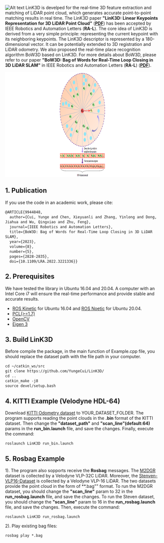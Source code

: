 
![Alt text](fig/LinK3D_video.gif)
LinK3D is develped for the real-time 3D feature extraction and matching of LiDAR point cloud, which generates accurate point-to-point matching results in real time. The LinK3D paper **"LinK3D: Linear Keypoints Representation for 3D LiDAR Point Cloud"** (**[PDF](https://arxiv.org/pdf/2206.05927.pdf)**) has been accepted by IEEE Robotics and Automation Letters (**RA-L**). The core idea of LinK3D is derived from a very simple principle: representing the current keypoint with its neighboring keypoints. The LinK3D descriptor is represented by a 180-dimensional vector. It can be potentially extended to 3D registration and LiDAR odometry. We also proposed the real-time place recognition algorithm BoW3D based on LinK3D. For more details about BoW3D, please refer to our paper **"BoW3D: Bag of Words for Real-Time Loop Closing in 3D LiDAR SLAM"** in IEEE Robotics and Automation Letters (**RA-L**) (**[PDF](https://arxiv.org/pdf/2208.07473.pdf)**).

<div align=center><img width="1800" height="340" src="fig/coreIdea.png"/></div>


## 1. Publication
If you use the code in an academic work, please cite:

    @ARTICLE{9944848,
      author={Cui, Yunge and Chen, Xieyuanli and Zhang, Yinlong and Dong, Jiahua and Wu, Qingxiao and Zhu, Feng},
      journal={IEEE Robotics and Automation Letters}, 
      title={BoW3D: Bag of Words for Real-Time Loop Closing in 3D LiDAR SLAM}, 
      year={2023},
      volume={8},
      number={5},
      pages={2828-2835},
      doi={10.1109/LRA.2022.3221336}}

## 2. Prerequisites
We have tested the library in Ubuntu 16.04 and 20.04. A computer with an Intel Core i7 will ensure the real-time performance and provide stable and accurate results.
 
- [ROS Kinetic](http://wiki.ros.org/kinetic/Installation/Ubuntu) for Ubuntu 16.04 and [ROS Noetic](https://wiki.ros.org/noetic/Installation/Ubuntu) for Ubuntu 20.04.
- [PCL(>=1.7)](https://github.com/PointCloudLibrary/pcl)
- [OpenCV](https://github.com/opencv/opencv)
- [Eigen 3](https://eigen.tuxfamily.org/dox/)

## 3. Build LinK3D
Before compile the package, in the main function of Example.cpp file, you should replace the dataset path with the file path in your computer. 

    cd ~/catkin_ws/src
    git clone https://github.com/YungeCui/LinK3D/
    cd ..
    catkin_make -j8
    source devel/setup.bash

## 4. KITTI Example (Velodyne HDL-64)
Download [KITTI Odometry dataset](https://www.cvlibs.net/datasets/kitti/eval_odometry.php) to YOUR_DATASET_FOLDER. The program supports reading the point clouds in the **.bin** format of the KITTI dataset. Then change the **"dataset_path"** and **"scan_line"(default:64)** params in the **run_bin.launch** file, and save the changes. Finally, execute the command:

    roslaunch LinK3D run_bin.launch

## 5. Rosbag Example 
1). The program also sopports receive the **Rosbag** messages. The [M2DGR](https://github.com/SJTU-ViSYS/M2DGR) dataset is collected by a Velodyne VLP-32C LiDAR. Moreover, the [Stenven-VLP16-Dataset](https://github.com/TixiaoShan/Stevens-VLP16-Dataset) is collected by a Velodyne VLP-16 LiDAR. The two datasets provide the point cloud in the form of **.bag"" format. To run the M2DGR dataset, you should change the **"scan_line"** param to 32 in the **run_rosbag.launch** file, and save the changes. To run the Steven dataset, you should change the **"scan_line"** param to 16 in the **run_rosbag.launch** file, and save the changes. Then, execute the command:

    roslaunch LinK3D run_rosbag.launch

2). Play existing bag files:

    rosbag play *.bag
